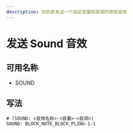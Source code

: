 ```yaml
---
description: 向玩家发送一个指定音量和音调的原版音效
---
```


# 发送 Sound 音效

## 可用名称

* SOUND

## 写法

```
# (SOUND: <音效名称>-<音量>-<音调>)
SOUND: BLOCK_NOTE_BLOCK_PLING-1-1
```



